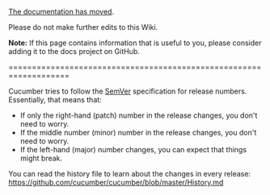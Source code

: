 [The documentation has moved](https://docs.cucumber.io/guides/upgrading/).

Please do not make further edits to this Wiki.

**Note:** If this page contains information that is useful to you, please consider adding it to the docs project on GitHub.

===================================================================

Cucumber tries to follow the [SemVer](http://semver.org/) specification for release numbers. Essentially, that means that:

* If only the right-hand (patch) number in the release changes, you don't need to worry.
* If the middle number (minor) number in the release changes, you don't need to worry.
* If the left-hand (major) number changes, you can expect that things might break.

You can read the history file to learn about the changes in every release:
https://github.com/cucumber/cucumber/blob/master/History.md
